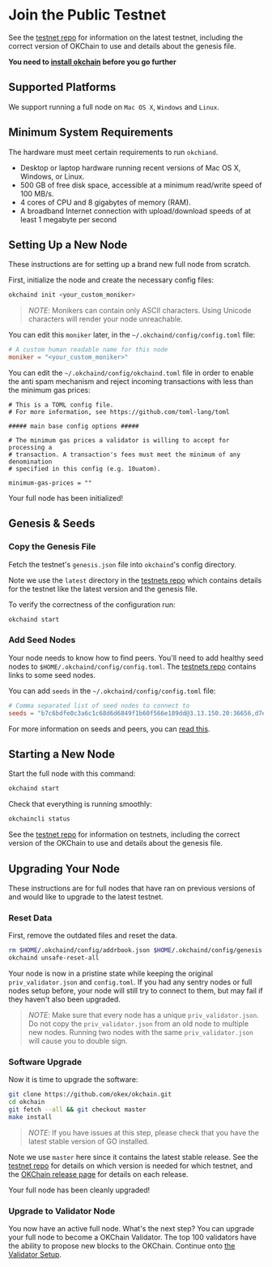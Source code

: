 <!--
order: 4
-->

# Join the Public Testnet 

See the [testnet repo](https://github.com/okex/testnets) for
information on the latest testnet, including the correct version
of OKChain to use and details about the genesis file.

**You need to [install okchain](./install-okchain.html) before you go further**

## Supported Platforms

We support running a full node on `Mac OS X`, `Windows` and `Linux`.

## Minimum System Requirements

The hardware must meet certain requirements to run `okchiand`.

 * Desktop or laptop hardware running recent versions of Mac OS X, Windows, or Linux.
 * 500 GB of free disk space, accessible at a minimum read/write speed of 100 MB/s.
 * 4 cores of CPU and 8 gigabytes of memory (RAM).
 * A broadband Internet connection with upload/download speeds of at least 1 megabyte per second

## Setting Up a New Node

These instructions are for setting up a brand new full node from scratch.

First, initialize the node and create the necessary config files:

```bash
okchaind init <your_custom_moniker>
```

> _NOTE_:
Monikers can contain only ASCII characters. Using Unicode characters will render your node unreachable.


You can edit this `moniker` later, in the `~/.okchaind/config/config.toml` file:

```toml
# A custom human readable name for this node
moniker = "<your_custom_moniker>"
```

You can edit the `~/.okchaind/config/okchaind.toml` file in order to enable the anti spam mechanism and reject incoming transactions with less than the minimum gas prices:

```
# This is a TOML config file.
# For more information, see https://github.com/toml-lang/toml

##### main base config options #####

# The minimum gas prices a validator is willing to accept for processing a
# transaction. A transaction's fees must meet the minimum of any denomination
# specified in this config (e.g. 10uatom).

minimum-gas-prices = ""
```

Your full node has been initialized! 

## Genesis & Seeds

### Copy the Genesis File

Fetch the testnet's `genesis.json` file into `okchaind`'s config directory.

Note we use the `latest` directory in the [testnets repo](https://github.com/okex/testnets) which contains details for the testnet like the latest version and the genesis file. 

To verify the correctness of the configuration run:

```bash
okchaind start
```

### Add Seed Nodes

Your node needs to know how to find peers. You'll need to add healthy seed nodes to `$HOME/.okchaind/config/config.toml`. The [testnets repo](https://github.com/okex/testnets) contains links to some seed nodes.

You can add `seeds` in the `~/.okchaind/config/config.toml` file:

```toml
# Comma separated list of seed nodes to connect to
seeds = "b7c6bdfe0c3a6c1c68d6d6849f1b60f566e189dd@3.13.150.20:36656,d7eec05e6449945c8e0fd080d58977d671eae588@35.176.111.229:36656,223b5b41d1dba9057401def49b456630e1ab2599@18.162.106.25:36656"
```

For more information on seeds and peers, you can [read this](https://docs.tendermint.com/master/spec/p2p/peer.html).

## Starting a New Node

Start the full node with this command:

```bash
okchaind start
```

Check that everything is running smoothly:

```bash
okchaincli status
```

See the [testnet repo](https://github.com/okex/testnets) for information on testnets, including the correct version of the OKChain to use and details about the genesis file.

## Upgrading Your Node

These instructions are for full nodes that have ran on previous versions of and would like to upgrade to the latest testnet.

### Reset Data

First, remove the outdated files and reset the data.

```bash
rm $HOME/.okchaind/config/addrbook.json $HOME/.okchaind/config/genesis.json
okchaind unsafe-reset-all
```

Your node is now in a pristine state while keeping the original `priv_validator.json` and `config.toml`. If you had any sentry nodes or full nodes setup before,
your node will still try to connect to them, but may fail if they haven't also
been upgraded.

> _NOTE_:
Make sure that every node has a unique `priv_validator.json`. Do not copy the `priv_validator.json` from an old node to multiple new nodes. Running two nodes with the same `priv_validator.json` will cause you to double sign.


### Software Upgrade

Now it is time to upgrade the software:

```bash
git clone https://github.com/okex/okchain.git
cd okchain
git fetch --all && git checkout master
make install
```

> _NOTE_: If you have issues at this step, please check that you have the latest stable version of GO installed.

Note we use `master` here since it contains the latest stable release.
See the [testnet repo](https://github.com/okex/testnets) for details on which version is needed for which testnet, and the [OKChain release page](https://github.com/okex/okchain/releases) for details on each release.

Your full node has been cleanly upgraded!

### Upgrade to Validator Node

You now have an active full node. What's the next step? You can upgrade your full node to become a OKChain Validator. The top 100 validators have the ability to propose new blocks to the OKChain. Continue onto [the Validator Setup](../validators/validators-guide-cli.md).
